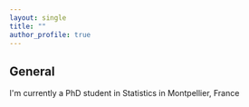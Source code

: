 ```yaml
---
layout: single
title: ""
author_profile: true
---
```


## General 

I'm currently a PhD student in Statistics in Montpellier, France 